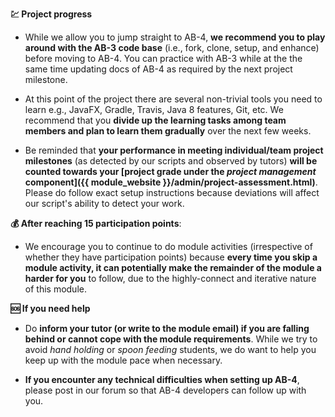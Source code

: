 **💹 Project progress**

* While we allow you to jump straight to AB-4, **we recommend you to play around with the AB-3 code base** (i.e., fork, clone, setup, and enhance)  before moving to AB-4.  You can practice with AB-3 while at the the same time updating docs of AB-4 as required by the next project milestone.

* At this point of the project there are several non-trivial tools you need to learn e.g., JavaFX, Gradle, Travis, Java 8 features, Git, etc. We recommend that you **divide up the learning tasks among team members and plan to learn them gradually** over the next few weeks.

* Be reminded that **your performance in meeting individual/team project milestones** (as detected by our scripts and observed by tutors) **will be counted towards your [project grade under the _project management_ component]({{ module_website }}/admin/project-assessment.html)**. Please do follow exact setup instructions because deviations will affect our script's ability to detect your work.

**💰 After reaching 15 participation points**:

* We encourage you to continue to do module activities (irrespective of whether they have participation points) because **every time you skip a module activity, it can potentially make the remainder of the module a harder for you** to follow, due to the highly-connect and iterative nature of this module.

**🆘 If you need help**

* Do **inform your tutor (or write to the module email) if you are falling behind or cannot cope with the module requirements**. While we try to avoid _hand holding_ or _spoon feeding_ students, we do want to help you keep up with the module pace when necessary.

* **If you encounter any technical difficulties when setting up AB-4**, please post in our forum so that AB-4 developers can follow up with you.